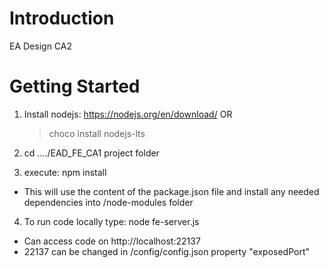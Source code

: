# Introduction 
EA Design CA2

# Getting Started

1. Install nodejs: https://nodejs.org/en/download/
   OR
   > choco install nodejs-lts
   
2. cd ..../EAD_FE_CA1 project folder

3. execute: npm install
 - This will use the content of the package.json file and install any needed dependencies into /node-modules folder

4. To run code locally type: node fe-server.js
 - Can access code on http://localhost:22137
 - 22137 can be changed in /config/config.json property "exposedPort"
